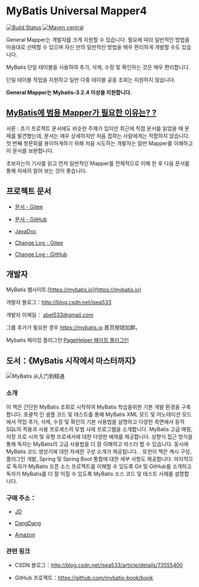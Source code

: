 # MyBatis Universal Mapper4

[![Build Status](https://travis-ci.org/abel533/Mapper.svg?branch=master)](https://travis-ci.org/abel533/Mapper)
[![Maven central](https://maven-badges.herokuapp.com/maven-central/tk.mybatis/mapper/badge.svg)](https://maven-badges.herokuapp.com/maven-central/tk.mybatis/mapper)

General Mapper는 개발자를 크게 지원할 수 있습니다. 필요에 따라 일반적인 방법을 마음대로 선택할 수 있으며 자신 만의 일반적인 방법을 매우 편리하게 개발할 수도 있습니다.

MyBatis 단일 테이블을 사용하여 추가, 삭제, 수정 및 확인하는 것은 매우 편리합니다.

단일 테이블 작업을 지원하고 일반 다중 테이블 공동 조회는 지원하지 않습니다.

**General Mapper는 Mybatis-3.2.4 이상을 지원합니다.**

## [**MyBatis에 범용 Mapper가 필요한 이유는? ?**](https://blog.csdn.net/isea533/article/details/83045335)

서론 : 초기 프로젝트 문서에도 비슷한 주제가 있지만 최근에 직접 문서를 읽었을 때 문제를 발견했는데, 문서는 매우 상세하지만 처음 접하는 사람에게는 적합하지 않습니다. 첫 번째 청문회를 용이하게하기 위해 처음 시도하는 개발자는 일반 Mapper를 이해하고이 문서를 보완합니다.

초보자는이 기사를 읽고 먼저 일반적인 Mapper를 전체적으로 이해 한 후 다음 문서를 통해 자세히 알아 보는 것이 좋습니다.

## 프로젝트 문서

- [문서 - Gitee](https://gitee.com/free/Mapper/wikis/Home)  

- [문서 - GitHub](https://github.com/abel533/Mapper/wiki)

- [JavaDoc](https://apidoc.gitee.com/free/Mapper/)

- [Change Log - Gitee](https://gitee.com/free/Mapper/wikis/changelog)

- [Change Log - GitHub](https://github.com/abel533/Mapper/wiki/changelog)

## 개발자
   
   MyBatis 웹사이트:[https://mybatis.io](https://mybatis.io)
   
   개발자 블로그：http://blog.csdn.net/isea533
   
   개발자 이메일： abel533@gmail.com
   
   그룹 추가가 필요한 경우 https://mybatis.io 首页按钮加群。
   
   Mybatis 페이징 플러그인:[PageHelper 페이징 플러그인](https://github.com/pagehelper/Mybatis-PageHelper)
   
## 도서：《MyBatis 시작에서 마스터까지》

![MyBatis 从入门到精通](https://github.com/mybatis-book/book/raw/master/book.png)

### 소개

이 책은 간단한 MyBatis 조회로 시작하여 MyBatis 학습을위한 기본 개발 환경을 구축합니다. 포괄적 인 샘플 코드 및 테스트를 통해 MyBatis XML 모드 및 어노테이션 모드에서 작업 추가, 삭제, 수정 및 확인의 기본 사용법을 설명하고 다양한 측면에서 동적 SQL의 적용과 사용 프로세스의 모범 사례 프로그램을 소개합니다. MyBatis 고급 매핑, 저장 프로 시저 및 유형 프로세서에 대한 다양한 예제를 제공합니다. 상향식 접근 방식을 통해 독자는 MyBatis의 고급 사용법을 더 잘 이해하고 마스터 할 수 있습니다. 동시에 MyBatis 코드 생성기에 대한 자세한 구성 소개가 제공됩니다. . 또한이 책은 캐시 구성, 플러그인 개발, Spring 및 Spring Boot 통합에 대한 세부 사항도 제공합니다. 마지막으로 독자가 MyBatis 오픈 소스 프로젝트를 이해할 수 있도록 Git 및 GitHub를 소개하고 독자가 MyBatis를 더 잘 익힐 수 있도록 MyBatis 소스 코드 및 테스트 사례를 설명합니다.

### 구매 주소：

- [JD](https://item.jd.com/12103309.html)

- [DangDang](http://product.dangdang.com/25098208.html)

- [Amazon](https://www.amazon.cn/MyBatis从入门到精通-刘增辉/dp/B072RC11DM/ref=sr_1_18?ie=UTF8&qid=1498007125&sr=8-18&keywords=mybatis)

### 관련 링크

- CSDN 블로그：http://blog.csdn.net/isea533/article/details/73555400

- GitHub 프로젝트：https://github.com/mybatis-book/book
